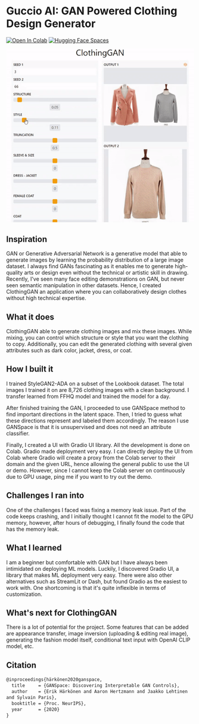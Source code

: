 # Guccio AI: GAN Powered Clothing Design Generator
[![Open In Colab](https://colab.research.google.com/assets/colab-badge.svg)](https://colab.research.google.com/github/AdiNarendra98/AI-for-Fashion/blob/main/Guccio%20AI(Clothing%20Design%20Generator)/ClothingGAN_Demo.ipynb)
[![Hugging Face Spaces](https://img.shields.io/badge/%F0%9F%A4%97%20Hugging%20Face-Spaces-blue)](https://huggingface.co/spaces/Dinoking/Guccio-AI-Designer)


![teaser](clothing-gan-thumbnail.gif)



## Inspiration
GAN or Generative Adversarial Network is a generative model that able to generate images by learning the probability distribution of a large image dataset. I always find GANs fascinating as it enables me to generate high-quality arts or design even without the technical or artistic skill in drawing. Recently, I've seen many face editing demonstrations on GAN, but never seen semantic manipulation in other datasets. Hence,  I created ClothingGAN an application where you can collaboratively design clothes without high technical expertise.

## What it does
ClothingGAN able to generate clothing images and mix these images. While mixing, you can control which structure or style that you want the clothing to copy. Additionally, you can edit the generated clothing with several given attributes such as dark color, jacket, dress, or coat.

## How I built it
I trained StyleGAN2-ADA on a subset of the Lookbook dataset. The total images I trained it on are 8,726 clothing images with a clean background. I transfer learned from FFHQ model and trained the model for a day.

After finished training the GAN, I proceeded to use GANSpace method to find important directions in the latent space. Then, I tried to guess what these directions represent and labeled them accordingly. The reason I use GANSpace is that it is unsupervised and does not need an attribute classifier.

Finally, I created a UI with Gradio UI library. All the development is done on Colab. Gradio made deployment very easy. I can directly deploy the UI from Colab where Gradio will create a proxy from the Colab server to their domain and the given URL, hence allowing the general public to use the UI or demo. However, since I cannot keep the Colab server on continuously due to GPU usage, ping me if you want to try out the demo.



## Challenges I ran into
One of the challenges I faced was fixing a memory leak issue. Part of the code keeps crashing, and I initially thought I cannot fit the model to the GPU memory, however, after hours of debugging, I finally found the code that has the memory leak.

## What I learned
I am a beginner but comfortable with GAN but I have always been intimidated on deploying ML models. Luckily, I discovered Gradio UI, a library that makes ML deployment very easy. There were also other alternatives such as StreamLit or Dash, but found Gradio as the easiest to work with. One shortcoming is that it's quite inflexible in terms of customization.

## What's next for ClothingGAN
There is a lot of potential for the project. Some features that can be added are appearance transfer, image inversion (uploading & editing real image), generating the fashion model itself, conditional text input with OpenAI CLIP model, etc.


## Citation
```
@inproceedings{härkönen2020ganspace,
  title     = {GANSpace: Discovering Interpretable GAN Controls},
  author    = {Erik Härkönen and Aaron Hertzmann and Jaakko Lehtinen and Sylvain Paris},
  booktitle = {Proc. NeurIPS},
  year      = {2020}
}
```
